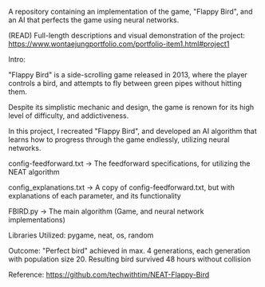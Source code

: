 A repository containing an implementation of the game, "Flappy Bird", and an AI that perfects the game using neural networks.

(READ) Full-length descriptions and visual demonstration of the project: https://www.wontaejungportfolio.com/portfolio-item1.html#project1

Intro:

"Flappy Bird" is a side-scrolling game released in 2013, where the player controls a bird, and attempts to fly between green pipes without hitting them.

Despite its simplistic mechanic and design, the game is renown for its high level of difficulty, and addictiveness.

In this project, I recreated "Flappy Bird", and developed an AI algorithm that learns how to progress through the game endlessly, utilizing neural networks.

config-feedforward.txt -> The feedforward specifications, for utilizing the NEAT algorithm

config_explanations.txt -> A copy of config-feedforward.txt, but with explanations of each parameter, and its functionality

FBIRD.py -> The main algorithm (Game, and neural network implementations)

Libraries Utilized: pygame, neat, os, random

Outcome: "Perfect bird" achieved in max. 4 generations, each generation with population size 20. Resulting bird survived 48 hours without collision

Reference: https://github.com/techwithtim/NEAT-Flappy-Bird

